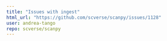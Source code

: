 ```yaml
---
title: "Issues with ingest"
html_url: "https://github.com/scverse/scanpy/issues/1128"
user: andrea-tango
repo: scverse/scanpy
---
```


